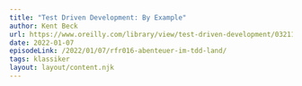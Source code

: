 ```yaml
---
title: "Test Driven Development: By Example"
author: Kent Beck
url: https://www.oreilly.com/library/view/test-driven-development/0321146530/
date: 2022-01-07
episodeLink: /2022/01/07/rfr016-abenteuer-im-tdd-land/
tags: klassiker
layout: layout/content.njk
---
```

